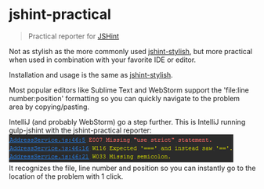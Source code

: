 # jshint-practical

> Practical reporter for [JSHint](https://github.com/jshint/jshint)

Not as stylish as the more commonly used [jshint-stylish](https://github.com/sindresorhus/jshint-stylish), but more practical when used in combination with your favorite IDE or editor.

Installation and usage is the same as [jshint-stylish](https://github.com/sindresorhus/jshint-stylish).

Most popular editors like Sublime Text and WebStorm support the 'file:line number:position' formatting so you can quickly navigate to the problem area by copying/pasting.

IntelliJ (and probably WebStorm) go a step further. This is IntelliJ running gulp-jshint with the jshint-practical reporter:  
![Example output](output-example.png)  
It recognizes the file, line number and position so you can instantly go to the location of the problem with 1 click.